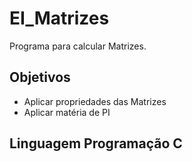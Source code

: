  

# EI_Matrizes

Programa para calcular Matrizes.

## Objetivos

- Aplicar propriedades das Matrizes
- Aplicar matéria de PI

## Linguagem Programação C
